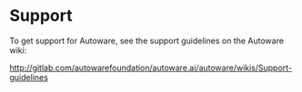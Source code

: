 # Support

To get support for Autoware, see the support guidelines on the Autoware wiki:

http://gitlab.com/autowarefoundation/autoware.ai/autoware/wikis/Support-guidelines
